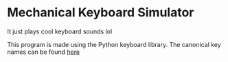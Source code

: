 # Mechanical Keyboard Simulator

It just plays cool keyboard sounds lol

This program is made using the Python keyboard library. The canonical key names can be found [here](https://github.com/boppreh/keyboard/blob/master/keyboard/_canonical_names.py)
